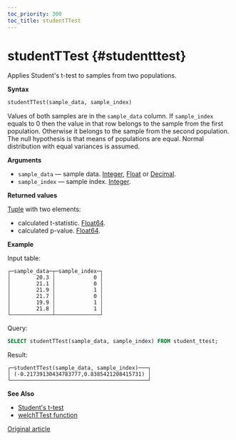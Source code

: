 ```yaml
---
toc_priority: 300
toc_title: studentTTest
---
```


# studentTTest {#studentttest}

Applies Student's t-test to samples from two populations. 

**Syntax**

``` sql
studentTTest(sample_data, sample_index)
```

Values of both samples are in the `sample_data` column. If `sample_index` equals to 0 then the value in that row belongs to the sample from the first population. Otherwise it belongs to the sample from the second population.
The null hypothesis is that means of populations are equal. Normal distribution with equal variances is assumed.

**Arguments**

-   `sample_data` — sample data. [Integer](../../../sql-reference/data-types/int-uint.md), [Float](../../../sql-reference/data-types/float.md) or [Decimal](../../../sql-reference/data-types/decimal.md).
-   `sample_index` — sample index. [Integer](../../../sql-reference/data-types/int-uint.md).

**Returned values**

[Tuple](../../../sql-reference/data-types/tuple.md) with two elements:

-   calculated t-statistic. [Float64](../../../sql-reference/data-types/float.md).
-   calculated p-value. [Float64](../../../sql-reference/data-types/float.md).


**Example**

Input table:

``` text
┌─sample_data─┬─sample_index─┐
│        20.3 │            0 │
│        21.1 │            0 │
│        21.9 │            1 │
│        21.7 │            0 │
│        19.9 │            1 │
│        21.8 │            1 │
└─────────────┴──────────────┘
```

Query:

``` sql
SELECT studentTTest(sample_data, sample_index) FROM student_ttest;
```

Result:

``` text
┌─studentTTest(sample_data, sample_index)───┐
│ (-0.21739130434783777,0.8385421208415731) │
└───────────────────────────────────────────┘
```

**See Also**

-   [Student's t-test](https://en.wikipedia.org/wiki/Student%27s_t-test)
-   [welchTTest function](welchttest.md#welchttest)

[Original article](https://clickhouse.tech/docs/en/sql-reference/aggregate-functions/reference/studentttest/) <!--hide-->
